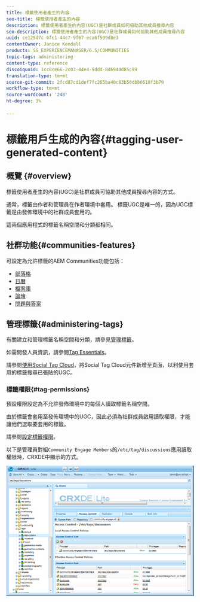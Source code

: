 ```yaml
---
title: 標籤使用者產生的內容
seo-title: 標籤使用者產生的內容
description: 標籤使用者產生的內容(UGC)是社群成員如何協助其他成員搜尋內容
seo-description: 標籤使用者產生的內容(UGC)是社群成員如何協助其他成員搜尋內容
uuid: ce125d7c-6fc1-44c7-9f67-eca6f599d8e3
contentOwner: Janice Kendall
products: SG_EXPERIENCEMANAGER/6.5/COMMUNITIES
topic-tags: administering
content-type: reference
discoiquuid: 1cc8ce66-2c03-44e4-9ddd-8d6944d85c99
translation-type: tm+mt
source-git-commit: 2fcd87cd1def7fc265ba40c83b50db86618f3b70
workflow-type: tm+mt
source-wordcount: '248'
ht-degree: 3%

---
```



# 標籤用戶生成的內容{#tagging-user-generated-content}

## 概覽 {#overview}

標籤使用者產生的內容(UGC)是社群成員可協助其他成員搜尋內容的方式。

通常，標籤由作者和管理員在作者環境中套用。 標籤UGC是唯一的，因為UGC標籤是由發佈環境中的社群成員套用的。

這兩個應用程式的標籤名稱空間和分類都相同。

## 社群功能{#communities-features}

可設定為允許標籤的AEM Communities功能包括：

* [部落格](blog-feature.md)
* [日曆](calendar.md)
* [檔案庫](file-library.md)
* [論壇](forum.md#configuretheaddedforum)
* [問題與答案](working-with-qna.md)

## 管理標籤{#administering-tags}

有關建立和管理標籤名稱空間和分類，請參見[管理標籤](../../help/sites-administering/tags.md#tagging-console)。

如需開發人員資訊，請參閱[Tag Essentials](tag.md)。

請參閱[使用Social Tag Cloud](tagcloud.md)，將Social Tag Cloud元件新增至頁面，以利使用套用的標籤搜尋已張貼的UGC。

### 標籤權限{#tag-permissions}

預設權限設定為不允許發佈環境中的每個人讀取標籤名稱空間。

由於標籤會套用至發佈環境中的UGC，因此必須為社群成員啟用讀取權限，才能讓他們選取要套用的標籤。

請參閱[設定標籤權限](../../help/sites-administering/tags.md#setting-tag-permissions)。

以下是管理員對組`Community Engage Members`的`/etc/tag/discussions`應用讀取權限時，CRXDE中顯示的方式。

![tag-permissions](assets/tag-permissions.png)

